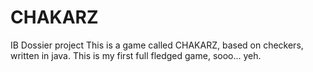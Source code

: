 CHAKARZ
=======

IB Dossier project
This is a game called CHAKARZ, based on checkers, written in java. This is my first full fledged game, sooo... yeh.
